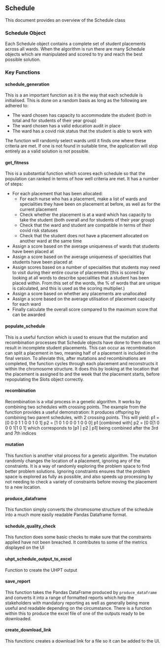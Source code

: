 ## Schedule
This document provides an overview of the Schedule class 

### Schedule Object
Each Schedule object contains a complete set of student placements across all wards. When the algorithm is run there are many Schedule objects which are manipulated and scored to try and reach the best possible solution.

### Key Functions
#### schedule_generation
This is a an important function as it is the way that each schedule is initialised. This is done on a random basis as long as the following are adhered to:
- The ward chosen has capacity to accommodate the student (both in total and for students of their year group)
- The ward chosen has a valid education audit in place
- The ward has a covid risk status that the student is able to work with

The function will randomly select wards until it finds one where these criteria are met. If one is not found in suitable time, the application will stop entirely as a valid solution is not possible.

#### get_fitness
This is a substantial function which scores each schedule so that the population can ranked in terms of how well criteria are met. It has a number of steps:
- For each placement that has been allocated:
    - For each nurse who has a placement, make a list of wards and specialities they have been on placement at before, as well as for the current placement
    - Check whether the placement is at a ward which has capacity to take the student (both overall and for students of their year group)
    - Check that the ward and student are compatible in terms of their covid risk statuses
    - Check that the student does not have a placement allocated on another ward at the same time
- Assign a score based on the average uniqueness of wards that students have been placed at
- Assign a score based on the average uniqueness of specialities that students have been placed at
- Assign scores based on a number of specialities that students may need to visit during their entire course of placements (this is scored by looking at all words to describe specialities that a student has been placed within. From this set of the words, the % of words that are unique is calculated, and this is used as the scoring multiplier.)
- Assign a score based on whether any placements are unallocated
- Assign a score based on the average utilisation of placement capacity for each ward
- Finally calculate the overall score compared to the maximum score that can be awarded

#### populate_schedule
This is a useful function which is used to ensure that the mutation and recombination processes that Schedule objects have done to them does not result in incomplete student placements. This can occur as recombination can split a placement in two, meaning half of a placement is included in the final version. To alleviate this, after mutations and recombinations are completed, the function cycles through each placement and reconstructs it within the chromosome structure. It does this by looking at the location that the placement is assigned to and the week that the placement starts, before repopulating the Slots object correctly.

#### recombination
Recombination is a vital process in a genetic algorithm. It works by combining two schedules with crossing points. The example from the function provides a useful demonstration:
It produces offspring by combining two parent schedules, with 2 crossing points. This will yield:
p1 = [0 0 0 1 1 0 0 1 0 1]
p2 = [1 0 1 0 0 0 1 0 0 0]
p1 [combined with] p2 = [0 0|1 0 0 0 1|1 0 1]
which corresponds to [p1 | p2 | p1] being combined after the 3rd and 7th indices

#### mutation
This function is another vital process for a genetic algorithm. The mutation randomly changes the location of a placement, ignoring any of the constraints. It is a way of randomly exploring the problem space to find better problem solutions. Ignoring constraints ensures that the problem space is explored as fully as possible, and also speeds up processing by not needing to check a variety of constraints before moving the placement to a new location.

#### produce_dataframe
This function simply converts the chromosome structure of the schedule into a much more easily readable Pandas Dataframe format.

#### schedule_quality_check
This function does some basic checks to make sure that the constraints applied have not been breached. It contributes to some of the metrics displayed on the UI

#### uhpt_schedule_output_to_excel
Function to create the UHPT output

#### save_report
This function takes the Pandas DataFrame produced by `produce_dataframe` and converts it into a range of formatted reports which help the stakeholders with mandatory reporting as well as generally being more useful and readable depending on the circumstance.  There is a function within this to produce the excel file of one of the outputs ready to be downloaded.

#### create_download_link
This functionc creates a download link for a file so it can be added to the UI.